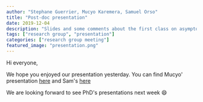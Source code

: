 ```yaml
---
author: "Stephane Guerrier, Mucyo Karemera, Samuel Orso"
title: "Post-doc presentation"
date: 2019-12-04
description: "Slides and some comments about the first class on asymptotics"
tags: ["research group", "presentation"]
categories: ["research group meeting"]
featured_image: "presentation.png"
---
```


Hi everyone,
 
We hope you enjoyed our presentation yesterday. You can find Mucyo' presentation 
[here](https://github.com/SMAC-Group/blog-dal/raw/master/static/slides/Mucyo_CMStat_Dec_2019.pdf)
and Sam's
[here](https://github.com/SMAC-Group/blog-dal/raw/master/static/slides/Sam_CMStat_Dec_2019.pdf)

We are looking forward to see PhD's presentations next week :smile:
